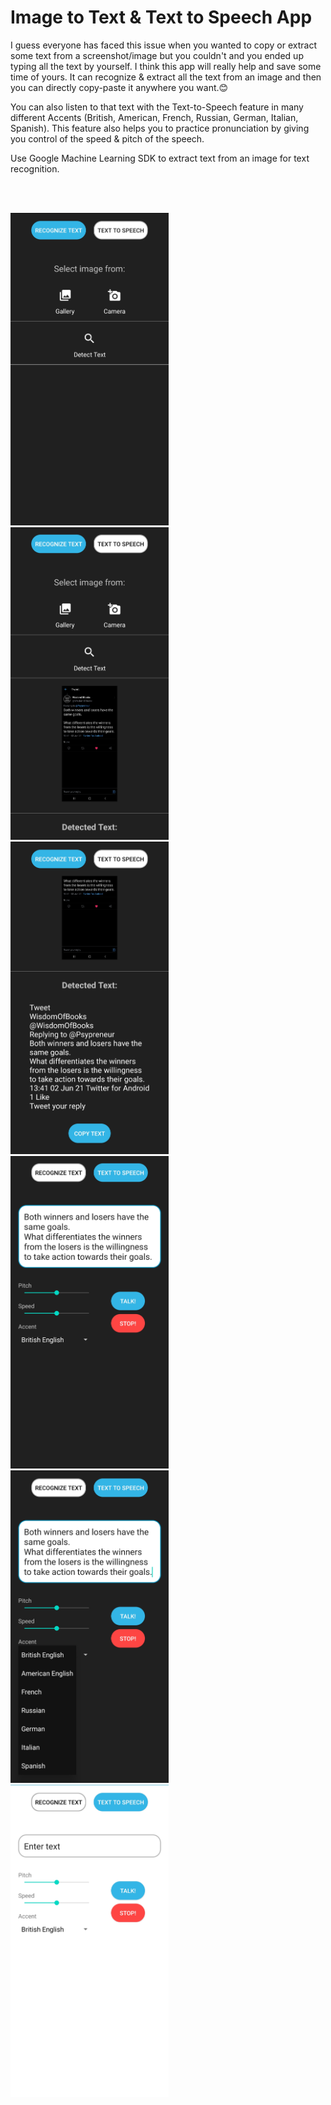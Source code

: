# Image to Text & Text to Speech App
I guess everyone has faced this issue when you wanted to copy or extract some text from a screenshot/image but you couldn't and you ended up typing all the text by yourself. I think this app will really help and save some time of yours. It can recognize & extract all the text from an image and then you can directly copy-paste it anywhere you want.😊

You can also listen to that text with the Text-to-Speech feature in many different Accents (British, American, French, Russian, German, Italian, Spanish).
This feature also helps you to practice pronunciation by giving you control of the speed & pitch of the speech.

Use Google Machine Learning SDK to extract text from an image for text recognition.

<br/>
<br/>

<a><img src="https://github.com/AkshayAshokCode/Image-to-Text-Text-to-Speech-App/blob/master/screenshots/screenshot1.png" height="500"></a> &nbsp;&nbsp;&nbsp;&nbsp;
<a><img src="https://github.com/AkshayAshokCode/Image-to-Text-Text-to-Speech-App/blob/master/screenshots/screenshot2.png" height="500"></a> &nbsp;&nbsp;&nbsp;&nbsp;
<a><img src="https://github.com/AkshayAshokCode/Image-to-Text-Text-to-Speech-App/blob/master/screenshots/screenshot3.png" height="500"></a> &nbsp;&nbsp;&nbsp;&nbsp;
<a><img src="https://github.com/AkshayAshokCode/Image-to-Text-Text-to-Speech-App/blob/master/screenshots/screenshot4.png" height="500"></a> &nbsp;&nbsp;&nbsp;&nbsp;
<a><img src="https://github.com/AkshayAshokCode/Image-to-Text-Text-to-Speech-App/blob/master/screenshots/screenshot5.png" height="500"></a> &nbsp;&nbsp;&nbsp;&nbsp;
<a><img src="https://github.com/AkshayAshokCode/Image-to-Text-Text-to-Speech-App/blob/master/screenshots/screenshot6.png" height="500"></a>

